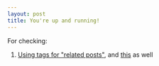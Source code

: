 ```yaml
---
layout: post
title: You're up and running!
---
```


For checking:

1. [Using tags for "related posts"](http://stackoverflow.com/questions/23935882/jekyll-filter-by-tags-with-url-parameter), and
[this](https://github.com/LawrenceWoodman/related_posts-jekyll_plugin) as well